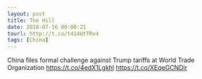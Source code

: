 ```yaml
---
layout: post
title: The Hill
date: 2018-07-16 00:00:21
tourl: http://t.co/t414UtTRv4
tags: [China]
---
```

China files formal challenge against Trump tariffs at World Trade Organization https://t.co/4edX1Lgkhl https://t.co/XEqeGCNDir